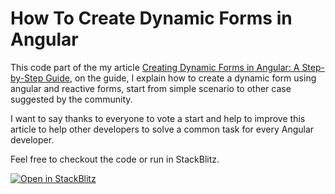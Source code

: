 # How To Create Dynamic Forms in Angular

This code part of the my article [Creating Dynamic Forms in Angular: A Step-by-Step Guide](https://www.danywalls.com/creating-dynamic-forms-in-angular-a-step-by-step-guide), on the guide, I explain how to create a dynamic form using angular and reactive forms, start from simple scenario to other case suggested by the community. 

I want to say thanks to everyone to vote a start and help to improve this article to help other developers to solve a common task for every Angular developer.

Feel free to checkout the code or run in StackBlitz.

[![Open in StackBlitz](https://developer.stackblitz.com/img/open_in_stackblitz.svg)](https://stackblitz.com/github/danywalls/dynamic-forms)
